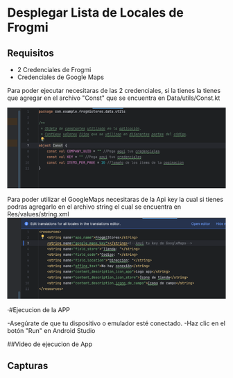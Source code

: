 # Desplegar Lista de Locales de Frogmi

## Requisitos

- 2 Credenciales de Frogmi
- Credenciales de Google Maps

Para poder ejecutar necesitaras de las 2 credenciales, si la tienes la tienes que agregar en el archivo
"Const" que se encuentra en Data/utils/Const.kt

![Image text](https://github.com/EliasMP07/FrogmiStores/blob/main/app/src/main/assets/add_keys_image.png)


Para poder utilizar el GoogleMaps necesitaras de la Api key la cual si tienes podras agregarlo en el
archivo string el cual se encuentra en Res/values/string.xml
![Image text](https://github.com/EliasMP07/FrogmiStores/blob/main/app/src/main/assets/add_key_gooogle.png)



·#Ejecucion de la APP

-Asegúrate de que tu dispositivo o emulador esté conectado.
-Haz clic en el botón "Run" en Android Studio

##Video de ejecucion de App

## Capturas


